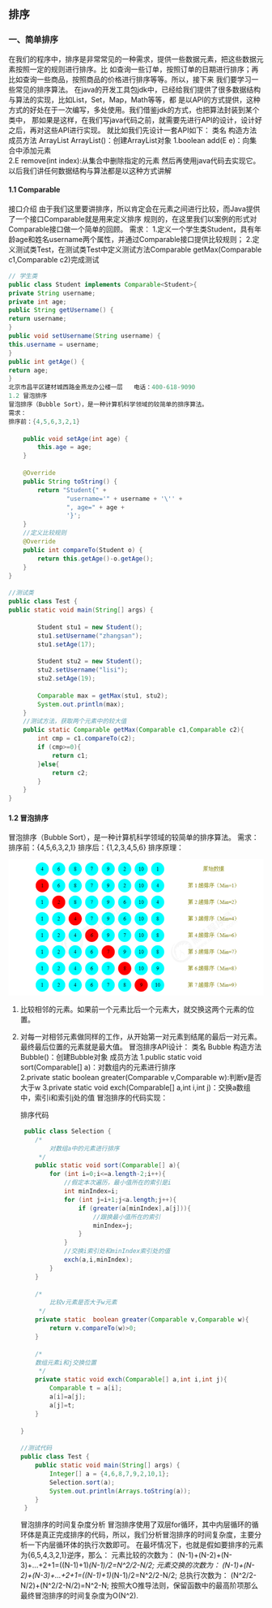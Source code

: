 ## 排序

### 一、简单排序

在我们的程序中，排序是非常常见的一种需求，提供一些数据元素，把这些数据元素按照一定的规则进行排序。比
如查询一些订单，按照订单的日期进行排序；再比如查询一些商品，按照商品的价格进行排序等等。所以，接下来
我们要学习一些常见的排序算法。
在java的开发工具包jdk中，已经给我们提供了很多数据结构与算法的实现，比如List，Set，Map，Math等等，都
是以API的方式提供，这种方式的好处在于一次编写，多处使用。我们借鉴jdk的方式，也把算法封装到某个类中，
那如果是这样，在我们写java代码之前，就需要先进行API的设计，设计好之后，再对这些API进行实现。
就比如我们先设计一套API如下：
类名
构造方法
成员方法
ArrayList
ArrayList()：创建ArrayList对象
1.boolean add(E e)：向集合中添加元素       
2.E remove(int index):从集合中删除指定的元素
然后再使用java代码去实现它。以后我们讲任何数据结构与算法都是以这种方式讲解

#### 1.1 Comparable

接口介绍
由于我们这里要讲排序，所以肯定会在元素之间进行比较，而Java提供了一个接口Comparable就是用来定义排序
规则的，在这里我们以案例的形式对Comparable接口做一个简单的回顾。
需求：
1.定义一个学生类Student，具有年龄age和姓名username两个属性，并通过Comparable接口提供比较规则；
2.定义测试类Test，在测试类Test中定义测试方法Comparable getMax(Comparable c1,Comparable c2)完成测试

```java
// 学生类
public class Student implements Comparable<Student>{
private String username;
private int age;
public String getUsername() {
return username;
}
public void setUsername(String username) {
this.username = username;
}
public int getAge() {
return age;
}
北京市昌平区建材城西路金燕龙办公楼一层   电话：400-618-9090
1.2 冒泡排序
冒泡排序（Bubble Sort），是一种计算机科学领域的较简单的排序算法。
需求：
排序前：{4,5,6,3,2,1}

    public void setAge(int age) {
        this.age = age;
    }
 
    @Override
    public String toString() {
        return "Student{" +
                "username='" + username + '\'' +
                ", age=" + age +
                '}';
    }
    //定义比较规则
    @Override
    public int compareTo(Student o) {
        return this.getAge()-o.getAge();
    }
}

//测试类
public class Test {
public static void main(String[] args) {

        Student stu1 = new Student();
        stu1.setUsername("zhangsan");
        stu1.setAge(17);
 
        Student stu2 = new Student();
        stu2.setUsername("lisi");
        stu2.setAge(19);
 
        Comparable max = getMax(stu1, stu2);
        System.out.println(max);
    }
    //测试方法，获取两个元素中的较大值
    public static Comparable getMax(Comparable c1,Comparable c2){
        int cmp = c1.compareTo(c2);
        if (cmp>=0){
            return c1;
        }else{
            return c2;
        }
    }
}
```

#### 1.2 冒泡排序

冒泡排序（Bubble Sort），是一种计算机科学领域的较简单的排序算法。
需求：
排序前：{4,5,6,3,2,1}
排序后：{1,2,3,4,5,6}
排序原理：

![image-20240812105631447](./assets/image-20240812105631447.png)

1. 比较相邻的元素。如果前一个元素比后一个元素大，就交换这两个元素的位置。
2. 对每一对相邻元素做同样的工作，从开始第一对元素到结尾的最后一对元素。最终最后位置的元素就是最大值。
   冒泡排序API设计：
   类名
   Bubble
   构造方法 Bubble()：创建Bubble对象
   成员方法
   1.public static void sort(Comparable[] a)：对数组内的元素进行排序       
   2.private static boolean greater(Comparable v,Comparable w):判断v是否大于w
   3.private static void exch(Comparable[] a,int i,int j)：交换a数组中，索引i和索引j处的值
   冒泡排序的代码实现：
   
   排序代码
   
   ```java
    public class Selection {
       /*
           对数组a中的元素进行排序
        */
       public static void sort(Comparable[] a){
           for (int i=0;i<=a.length-2;i++){
               //假定本次遍历，最小值所在的索引是i
               int minIndex=i;
               for (int j=i+1;j<a.length;j++){
                   if (greater(a[minIndex],a[j])){
                       //跟换最小值所在的索引
                       minIndex=j;
                   }
               }
               //交换i索引处和minIndex索引处的值
               exch(a,i,minIndex);
           }
       }
    
       /*
           比较v元素是否大于w元素
        */
       private static  boolean greater(Comparable v,Comparable w){
           return v.compareTo(w)>0;
       }
    
       /*
       数组元素i和j交换位置
        */
       private static void exch(Comparable[] a,int i,int j){
           Comparable t = a[i];
           a[i]=a[j];
           a[j]=t;
       }
    
   }
    
   //测试代码
   public class Test {
       public static void main(String[] args) {
           Integer[] a = {4,6,8,7,9,2,10,1};
           Selection.sort(a);
           System.out.println(Arrays.toString(a));
       }
    }
   ```
   
   
   冒泡排序的时间复杂度分析 冒泡排序使用了双层for循环，其中内层循环的循环体是真正完成排序的代码，所以，我们分析冒泡排序的时间复杂度，主要分析一下内层循环体的执行次数即可。
   在最坏情况下，也就是假如要排序的元素为{6,5,4,3,2,1}逆序，那么：
   元素比较的次数为：
   (N-1)+(N-2)+(N-3)+...+2+1=((N-1)+1)*(N-1)/2=N^2/2-N/2;
   元素交换的次数为：
   (N-1)+(N-2)+(N-3)+...+2+1=((N-1)+1)*(N-1)/2=N^2/2-N/2;
   总执行次数为：
   (N^2/2-N/2)+(N^2/2-N/2)=N^2-N;
   按照大O推导法则，保留函数中的最高阶项那么最终冒泡排序的时间复杂度为O(N^2).
